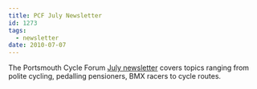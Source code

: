 ```yaml
---
title: PCF July Newsletter
id: 1273
tags:
  - newsletter
date: 2010-07-07
---
```


The Portsmouth Cycle Forum [July newsletter](/public/assets/docs/PCF-Newsletter-July-2010.pdf) covers topics ranging from polite cycling, pedalling pensioners, BMX racers to cycle routes.
